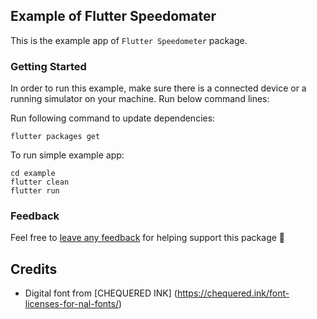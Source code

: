 ## Example of Flutter Speedomater

This is the example app of ```Flutter Speedometer``` package.


### Getting Started

In order to run this example, make sure there is a connected device or a running simulator on your machine. Run below command lines:

Run following command to update dependencies:
```
flutter packages get
```

To run simple example app:
```
cd example
flutter clean
flutter run
```

### Feedback

Feel free to [leave any feedback](https://github.com/ltdangkhoa/) for helping support this package 🍻 

## Credits

- Digital font from [CHEQUERED INK] (https://chequered.ink/font-licenses-for-nal-fonts/)